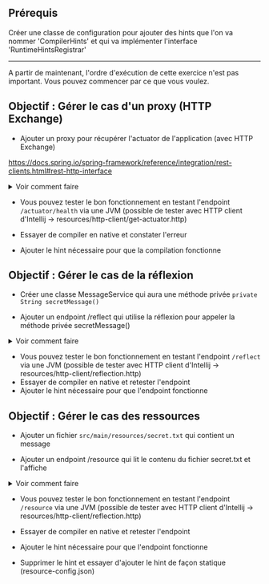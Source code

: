 ## Prérequis
Créer une classe de configuration pour ajouter des hints que l'on va nommer 'CompilerHints' et qui va implémenter l'interface
'RuntimeHintsRegistrar'

--- 
A partir de maintenant, l'ordre d'exécution de cette exercice n'est pas important. 
Vous pouvez commencer par ce que vous voulez.


## Objectif : Gérer le cas d'un proxy (HTTP Exchange)

- Ajouter un proxy pour récupérer l'actuator de l'application (avec HTTP Exchange)
 
https://docs.spring.io/spring-framework/reference/integration/rest-clients.html#rest-http-interface

<details>
<summary>Voir comment faire</summary>

``` java
@HttpExchange
public interface HeatlhSpringResource {

	@GetExchange(url = "/actuator/health")
	ResponseEntity<String> health();
}
```

puis dans HelloController

``` java

private final HeatlhSpringResource heatlhSpringResource;

public HelloController() {
    RestClient restClient = RestClient.builder().baseUrl("http://localhost:8080").build();
    RestClientAdapter adapter = RestClientAdapter.create(restClient);
    HttpServiceProxyFactory factory = HttpServiceProxyFactory.builderFor(adapter).build();
    heatlhSpringResource = factory.createClient(HeatlhSpringResource.class);
}
    
```

</details>


- Vous pouvez tester le bon fonctionnement en testant l'endpoint `/actuator/health` via une JVM
(possible de tester avec HTTP client d'Intellij -> resources/http-client/get-actuator.http)

- Essayer de compiler en native et constater l'erreur

- Ajouter le hint nécessaire pour que la compilation fonctionne


## Objectif : Gérer le cas de la réflexion

- Créer une classe MessageService qui aura une méthode privée `private String secretMessage()`

- Ajouter un endpoint /reflect qui utilise la réflexion pour appeler la méthode privée secretMessage() 

<details>
<summary>Voir comment faire</summary>

``` java

@GetMapping("/reflect")
public ResponseEntity<String> testReflection() {
    try {
        Class<?> messageServiceClass = ClassUtils.forName(MessageService.class.getName(),  getClass().getClassLoader());
        Object instance = messageServiceClass.getDeclaredConstructor().newInstance();
        Method secretMethod = messageServiceClass.getDeclaredMethod("secretMessage");
        secretMethod.setAccessible(true);
        String result = (String) secretMethod.invoke(instance);
        return ResponseEntity.ok("Message obtenu par réflexion: " + result);
    } catch (Exception e) {
        return ResponseEntity.status(500)
                .body(e.getMessage());
    }
}

```
</details>

- Vous pouvez tester le bon fonctionnement en testant l'endpoint `/reflect` via une JVM
  (possible de tester avec HTTP client d'Intellij -> resources/http-client/reflection.http)
- Essayer de compiler en native et retester l'endpoint
- Ajouter le hint nécessaire pour que l'endpoint fonctionne


## Objectif : Gérer le cas des ressources

- Ajouter un fichier `src/main/resources/secret.txt` qui contient un message

- Ajouter un endpoint /resource qui lit le contenu du fichier secret.txt et l'affiche 

<details>
<summary>Voir comment faire</summary>

``` java
@GetMapping("/resource")
public ResponseEntity<String> testResource() {
    try {
        InputStream fileStream = getClass().getClassLoader().getResourceAsStream("test.txt");
        String content = new BufferedReader(
                new InputStreamReader(fileStream, StandardCharsets.UTF_8))
                .lines()
                .collect(Collectors.joining("\n"));
        return ResponseEntity.ok(content);
    } catch (Exception e) {
        return ResponseEntity.status(500)
                .body(e.getMessage());
    }
}
```
</details>

- Vous pouvez tester le bon fonctionnement en testant l'endpoint `/resource` via une JVM
  (possible de tester avec HTTP client d'Intellij -> resources/http-client/reflection.http)
- Essayer de compiler en native et retester l'endpoint
- Ajouter le hint nécessaire pour que l'endpoint fonctionne

- Supprimer le hint et essayer d'ajouter le hint de façon statique (resource-config.json)
